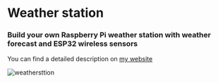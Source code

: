# Weather station

### Build your own Raspberry Pi weather station with weather forecast and ESP32 wireless sensors

You can find a detailed description on [my website](https://www.haraldkreuzer.net/en/news/build-your-own-raspberry-pi-weather-station-weather-forecast-and-esp32-wireless-sensors)


![weathersttion](https://user-images.githubusercontent.com/20232235/208266089-d124c2a1-0eec-4529-b756-1bc62607c6ca.png)
